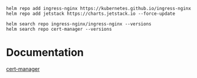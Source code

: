 ```
helm repo add ingress-nginx https://kubernetes.github.io/ingress-nginx
helm repo add jetstack https://charts.jetstack.io --force-update

helm search repo ingress-nginx/ingress-nginx --versions
helm search repo cert-manager --versions
```

# Documentation
[cert-manager](https://github.com/cert-manager/cert-manager)
